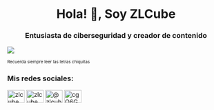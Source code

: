 
<h1 align="center">Hola! 👋, Soy ZLCube</h1>
<h3 align="center">Entusiasta de ciberseguridad y creador de contenido</h3>

![](https://github-profile-trophy.vercel.app/?username=zlcube&theme=dracula)

<sup><sub>Recuerda siempre leer las letras chiquitas</sub></sup>

<h3 align="left">Mis redes sociales:</h3>
<p align="left">
<a href="https://twitter.com/zlcube" target="blank"><img align="center" src="https://raw.githubusercontent.com/rahuldkjain/github-profile-readme-generator/master/src/images/icons/Social/twitter.svg" alt="zlcube" height="30" width="40" /></a>
<a href="https://instagram.com/zlcube" target="blank"><img align="center" src="https://raw.githubusercontent.com/rahuldkjain/github-profile-readme-generator/master/src/images/icons/Social/instagram.svg" alt="zlcube" height="30" width="40" /></a>
<a href="https://www.youtube.com/@zlcube9936" target="blank"><img align="center" src="https://raw.githubusercontent.com/rahuldkjain/github-profile-readme-generator/master/src/images/icons/Social/youtube.svg" alt="@zlcube9936" height="30" width="40" /></a>
<a href="https://discord.gg/cgQ6Gu5qj9" target="blank"><img align="center" src="https://raw.githubusercontent.com/rahuldkjain/github-profile-readme-generator/master/src/images/icons/Social/discord.svg" alt="cgQ6Gu5qj9" height="30" width="40" /></a>
</p>

